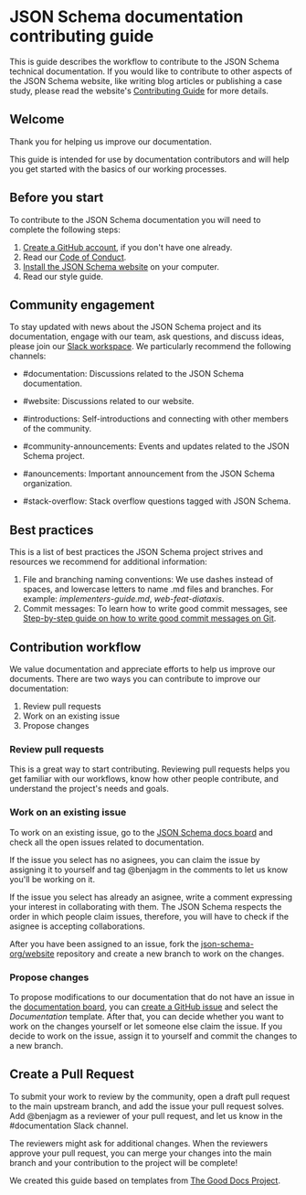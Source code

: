 # JSON Schema documentation contributing guide 

This is guide describes the workflow to contribute to the JSON Schema technical documentation. If you would like to contribute to other aspects of the JSON Schema website, like writing blog articles or publishing a case study, please read the website's [Contributing Guide](/website/CONTRIBUTING.md) for more details. 

## Welcome
Thank you for helping us improve our documentation.

This guide is intended for use by documentation contributors and will help you get started with the basics of our working processes.

## Before you start
To contribute to the JSON Schema documentation you will need to complete the following steps:

1. [Create a GitHub account](https://docs.github.com/en/get-started/start-your-journey/creating-an-account-on-github), if you don't have one already.
2. Read our [Code of Conduct](https://json-schema.org/overview/code-of-conduct).
3. [Install the JSON Schema website](https://github.com/json-schema-org/website/blob/main/INSTALLATION.md) on your computer.
4. Read our style guide. 

## Community engagement
To stay updated with news about the JSON Schema project and its documentation, engage with our team, ask questions, and discuss ideas, please join our [Slack workspace](https://json-schema.org/slack). We particularly recommend the following channels:

- #documentation: Discussions related to the JSON Schema documentation.

- #website: Discussions related to our website.

- #introductions: Self-introductions and connecting with other members of the community.

- #community-announcements: Events and updates related to the JSON Schema project.

- #anouncements: Important announcement from the JSON Schema organization.

- #stack-overflow: Stack overflow questions tagged with JSON Schema.
  
## Best practices

This is a list of best practices the JSON Schema project strives and resources we recommend for additional information:

1. File and branching naming conventions: We use dashes instead of spaces, and lowercase letters to name .md files and branches. For example: _implementers-guide.md_, _web-feat-diataxis_.
2. Commit messages: To learn how to write good commit messages, see [Step-by-step guide on how to write good commit messages on Git](https://www.freecodecamp.org/news/how-to-write-better-git-commit-messages/).

## Contribution workflow 
We value documentation and appreciate efforts to help us improve our documents. There are two ways you can contribute to improve our documentation:


1. Review pull requests
2. Work on an existing issue 
3. Propose changes 

### Review pull requests

This is a great way to start contributing. Reviewing pull requests helps you get familiar with our workflows, know how other people contribute, and understand the project's needs and goals. 

### Work on an existing issue

To work on an existing issue, go to the [JSON Schema docs board](https://github.com/orgs/json-schema-org/projects/16) and check all the open issues related to documentation. 

If the issue you select has no asignees, you can claim the issue by assigning it to yourself and tag @benjagm in the comments to let us know you'll be working on it. 

If the issue you select has already an asignee, write a comment expressing your interest in collaborating with them. The JSON Schema respects the order in which people claim issues, therefore, you will have to check if the asignee is accepting collaborations.

After you have been assigned to an issue, fork the [json-schema-org/website](https://github.com/json-schema-org/website) repository and create a new branch to work on the changes. 

### Propose changes

To propose modifications to our documentation that do not have an issue in the [documentation board](https://github.com/orgs/json-schema-org/projects/16), you can [create a GitHub issue](https://docs.github.com/en/issues/tracking-your-work-with-issues/creating-an-issue#creating-an-issue-from-a-repository) and select the *Documentation* template. After that, you can decide whether you want to work on the changes yourself or let someone else claim the issue. If you decide to work on the issue, assign it to yourself and commit the changes to a new branch. 

## Create a Pull Request

To submit your work to review by the community, open a draft pull request to the main upstream branch, and add the issue your pull request solves. Add @benjagm as a reviewer of your pull request, and let us know in the #documentation Slack channel. 

The reviewers might ask for additional changes. When the reviewers approve your pull request, you can merge your changes into the main branch and your contribution to the project will be complete!

We created this guide based on templates from [The Good Docs Project](https://www.thegooddocsproject.dev/).